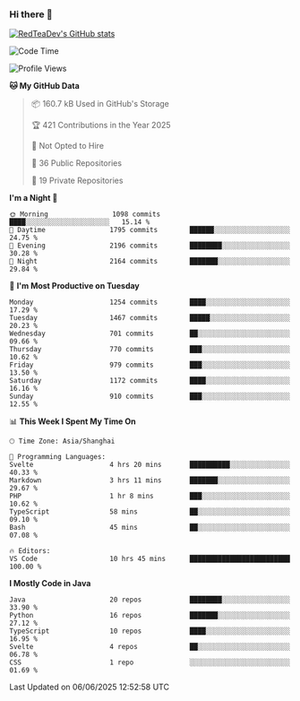 ### Hi there 👋

<!--
**RedTeaDev/RedTeaDev** is a ✨ _special_ ✨ repository because its `README.md` (this file) appears on your GitHub profile.

Here are some ideas to get you started:

- 🔭 I’m currently working on ...
- 🌱 I’m currently learning ...
- 👯 I’m looking to collaborate on ...
- 🤔 I’m looking for help with ...
- 💬 Ask me about ...
- 📫 How to reach me: ...
- 😄 Pronouns: ...
- ⚡ Fun fact: ...
-->

<!--
[![wakatime](https://wakatime.com/badge/user/6b101ed0-04c0-4490-9283-eb61f2efff96.svg)](https://wakatime.com/@6b101ed0-04c0-4490-9283-eb61f2efff96)
!-->

[![RedTeaDev's GitHub stats](https://github-readme-stats.vercel.app/api?username=RedTeaDev\&include_all_commits=true)](https://github.com/anuraghazra/github-readme-stats)
<!--
[![willianrod's wakatime stats](https://github-readme-stats.vercel.app/api/wakatime?username=RedTeaDev)](https://github.com/anuraghazra/github-readme-stats)
!-->
<!--START_SECTION:waka-->
![Code Time](http://img.shields.io/badge/Code%20Time-3%2C266%20hrs%2038%20mins-blue)

![Profile Views](http://img.shields.io/badge/Profile%20Views-0-blue)

**🐱 My GitHub Data** 

> 📦 160.7 kB Used in GitHub's Storage 
 > 
> 🏆 421 Contributions in the Year 2025
 > 
> 🚫 Not Opted to Hire
 > 
> 📜 36 Public Repositories 
 > 
> 🔑 19 Private Repositories 
 > 
**I'm a Night 🦉** 

```text
🌞 Morning                1098 commits        ████░░░░░░░░░░░░░░░░░░░░░   15.14 % 
🌆 Daytime                1795 commits        ██████░░░░░░░░░░░░░░░░░░░   24.75 % 
🌃 Evening                2196 commits        ████████░░░░░░░░░░░░░░░░░   30.28 % 
🌙 Night                  2164 commits        ███████░░░░░░░░░░░░░░░░░░   29.84 % 
```
📅 **I'm Most Productive on Tuesday** 

```text
Monday                   1254 commits        ████░░░░░░░░░░░░░░░░░░░░░   17.29 % 
Tuesday                  1467 commits        █████░░░░░░░░░░░░░░░░░░░░   20.23 % 
Wednesday                701 commits         ██░░░░░░░░░░░░░░░░░░░░░░░   09.66 % 
Thursday                 770 commits         ███░░░░░░░░░░░░░░░░░░░░░░   10.62 % 
Friday                   979 commits         ███░░░░░░░░░░░░░░░░░░░░░░   13.50 % 
Saturday                 1172 commits        ████░░░░░░░░░░░░░░░░░░░░░   16.16 % 
Sunday                   910 commits         ███░░░░░░░░░░░░░░░░░░░░░░   12.55 % 
```


📊 **This Week I Spent My Time On** 

```text
🕑︎ Time Zone: Asia/Shanghai

💬 Programming Languages: 
Svelte                   4 hrs 20 mins       ██████████░░░░░░░░░░░░░░░   40.33 % 
Markdown                 3 hrs 11 mins       ███████░░░░░░░░░░░░░░░░░░   29.67 % 
PHP                      1 hr 8 mins         ███░░░░░░░░░░░░░░░░░░░░░░   10.62 % 
TypeScript               58 mins             ██░░░░░░░░░░░░░░░░░░░░░░░   09.10 % 
Bash                     45 mins             ██░░░░░░░░░░░░░░░░░░░░░░░   07.08 % 

🔥 Editors: 
VS Code                  10 hrs 45 mins      █████████████████████████   100.00 % 
```

**I Mostly Code in Java** 

```text
Java                     20 repos            ████████░░░░░░░░░░░░░░░░░   33.90 % 
Python                   16 repos            ███████░░░░░░░░░░░░░░░░░░   27.12 % 
TypeScript               10 repos            ████░░░░░░░░░░░░░░░░░░░░░   16.95 % 
Svelte                   4 repos             ██░░░░░░░░░░░░░░░░░░░░░░░   06.78 % 
CSS                      1 repo              ░░░░░░░░░░░░░░░░░░░░░░░░░   01.69 % 
```




 Last Updated on 06/06/2025 12:52:58 UTC
<!--END_SECTION:waka-->


